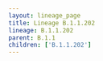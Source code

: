 ```yaml
---
layout: lineage_page
title: Lineage B.1.1.202
lineage: B.1.1.202
parent: B.1.1
children: ['B.1.1.202']
---
```

